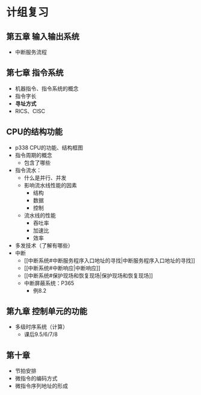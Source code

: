 # 计组复习
## 第五章 输入输出系统
- 中断服务流程

## 第七章 指令系统
- 机器指令、指令系统的概念
- 指令字长
- **寻址方式**
- RICS、CISC

## CPU的结构功能
- p338 CPU的功能、结构框图
- 指令周期的概念
	- 包含了哪些
- 指令流水：
	- 什么是并行、并发
	- 影响流水线性能的因素
		- 结构
		- 数据
		- 控制
	- 流水线的性能
		- 吞吐率
		- 加速比
		- 效率
- 多发技术（了解有哪些）
- 中断
	- [[中断系统#中断服务程序入口地址的寻找|中断服务程序入口地址的寻找]]
	- [[中断系统#中断响应|中断响应]]
	- [[中断系统#保护现场和恢复现场|保护现场和恢复现场]]
	- 中断屏蔽系统：P365
		- 例8.2

## 第九章 控制单元的功能
- 多级时序系统（计算）
	- 课后9.5/6/7/8

## 第十章
- 节拍安排
- 微指令的编码方式
- 微指令序列地址的形成